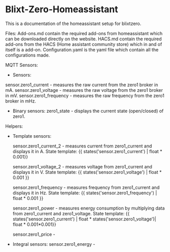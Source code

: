 # Blixt-Zero-Homeassistant

This is a documentation of the homeassistant setup for blixtzero.

Files:
Add-ons.md contain the required add-ons from homeassistant which can be downloaded directly on the website.
HACS.md contain the required add-ons from the HACS (Home assistant community store) which in and of itself is a add-on.
Configuration.yaml is the yaml file which contain all the configurations made.

MQTT Sensors:
- Sensors:

sensor.zero1_current - measures the raw current from the zero1 broker in mA.
sensor.zero1_voltage - measures the raw voltage from the zero1 broker in mV.
sensor.zero1_frequency - measures the raw frequency from the zero1 broker in mHz.

- Binary sensors:
  zero1_state - displays the current state (open/closed) of zero1.
  
Helpers:
- Template sensors:

  sensor.zero1_current_2 - measures current from zero1_current and displays it in A.
  State template: {{ states('sensor.zero1_current') | float * 0.001}}

  sensor.zero1_voltage_2 - measures voltage from zero1_current and displays it in V.
  State template: {{ states('sensor.zero1_voltage') | float * 0.001 }}

  sensor.zero1_frequency - measures frequency from zero1_current and displays it in Hz.
  State template: {{ states('sensor.zero1_frequency') | float * 0.001 }}

  sensor.zero1_power - measures energy consumption by multiplying data from zero1_current and zero1_voltage.
  State template: {{ states('sensor.zero1_current') | float * states('sensor.zero1_voltage')| float * 0.001*0.001}}

  sensor.zero1_price -

- Integral sensors:
  sensor.zero1_energy -
